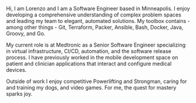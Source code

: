 Hi, I am Lorenzo and I am a Software Engineer based in Minneapolis. I enjoy developing a comprehensive understanding of complex problem spaces and leading my team to elegant, automated solutions. 
My toolbox contains - among other things - Git, Terraform, Packer, Ansible, Bash, Docker, Java, Groovy, and Go.

My current role is at Medtronic as a Senior Software Engineer specializing in virtual infrastructure, CI/CD, automation, and the software release process. 
I have previously worked in the mobile development space on patient and clinician applications that interact and configure medical devices.

Outside of work I enjoy competitive Powerlifting and Strongman, caring for and training my dogs, and video games. For me, the quest for mastery sparks joy.
